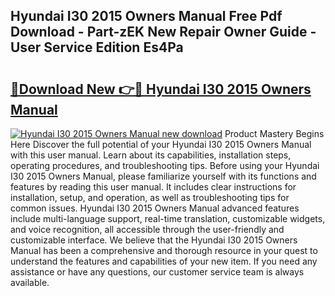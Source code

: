 ## Hyundai I30 2015 Owners Manual Free Pdf Download - Part-zEK New Repair Owner Guide - User Service Edition Es4Pa

# <h2><a href="http://cf12824.oget.top/?id=Hyundai+I30+2015+Owners+Manual">🔗Download New 👉🔴 Hyundai I30 2015 Owners Manual</a></h2>

[![Hyundai I30 2015 Owners Manual new download](https://i.imgur.com/5g1atiW.png)](http://cf12824.oget.top/?id=Hyundai+I30+2015+Owners+Manual)
Product Mastery Begins Here Discover the full potential of your Hyundai I30 2015 Owners Manual with this user manual. Learn about its capabilities, installation steps, operating procedures, and troubleshooting tips. Before using your Hyundai I30 2015 Owners Manual, please familiarize yourself with its functions and features by reading this user manual. It includes clear instructions for installation, setup, and operation, as well as troubleshooting tips for common issues. Hyundai I30 2015 Owners Manual advanced features include multi-language support, real-time translation, customizable widgets, and voice recognition, all accessible through the user-friendly and customizable interface. We believe that the Hyundai I30 2015 Owners Manual has been a comprehensive and thorough resource in your quest to understand the features and capabilities of your new item. If you need any assistance or have any questions, our customer service team is always available.
